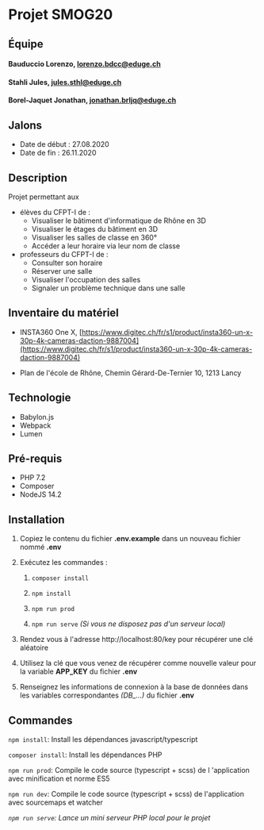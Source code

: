 # Projet SMOG20

## Équipe 
#### Bauduccio Lorenzo, <lorenzo.bdcc@eduge.ch>
#### Stahli Jules, <jules.sthl@eduge.ch>
#### Borel-Jaquet Jonathan, <jonathan.brljq@eduge.ch>
## Jalons
* Date de début : 27.08.2020
* Date de fin   : 26.11.2020
## Description
Projet permettant aux 
* élèves du CFPT-I de :
	* Visualiser le bâtiment d'informatique de Rhône en 3D
	* Visualiser le étages du bâtiment en 3D
	* Visualiser les salles de classe en 360°
	* Accéder a leur horaire via leur nom de classe
* professeurs du CFPT-I de :
	* Consulter son horaire
	* Réserver une salle
	* Visualiser l'occupation des salles
	* Signaler un problème technique dans une salle

## Inventaire du matériel
* INSTA360 One X, [https://www.digitec.ch/fr/s1/product/insta360-un-x-30p-4k-cameras-daction-9887004](https://www.digitec.ch/fr/s1/product/insta360-un-x-30p-4k-cameras-daction-9887004)

* Plan de l'école de Rhône, Chemin Gérard-De-Ternier 10, 1213 Lancy
## Technologie
* Babylon.js
* Webpack
* Lumen
## Pré-requis
* PHP 7.2
* Composer
* NodeJS 14.2
## Installation

1. Copiez le contenu du fichier **.env.example** dans un nouveau fichier nommé **.env**

2. Exécutez les commandes :
    1. `composer install`

    2. `npm install`

    3. `npm run prod`

    4. `npm run serve` _(Si vous ne disposez pas d'un serveur local)_

3. Rendez vous à l'adresse http://localhost:80/key pour récupérer une clé aléatoire

4. Utilisez la clé que vous venez de récupérer comme nouvelle valeur pour la variable **APP_KEY** du fichier **.env**
5. Renseignez les informations de connexion à la base de données dans les variables correspondantes _(DB\_...)_ du fichier **.env**

## Commandes

`npm install`: Install les dépendances javascript/typescript

`composer install`: Install les dépendances PHP

`npm run prod`: Compile le code source (typescript + scss) de l 'application avec minification et norme ES5

`npm run dev`: Compile le code source (typescript + scss) de l'application avec sourcemaps et watcher

_`npm run serve`: Lance un mini serveur PHP local pour le projet_
